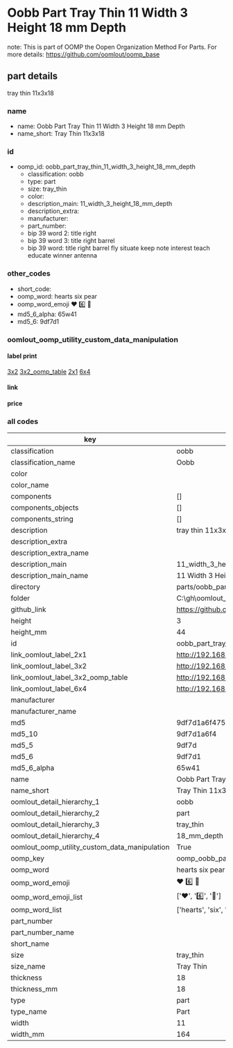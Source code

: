 # Oobb Part Tray Thin 11 Width 3 Height 18 mm Depth  

note: This is part of OOMP the Oopen Organization Method For Parts. For more details: https://github.com/oomlout/oomp_base

##  part details
  



tray thin 11x3x18



### name
* name: Oobb Part Tray Thin 11 Width 3 Height 18 mm Depth
* name_short: Tray Thin 11x3x18 
### id
* oomp_id: oobb_part_tray_thin_11_width_3_height_18_mm_depth
  * classification: oobb
  * type: part
  * size: tray_thin
  * color: 
  * description_main: 11_width_3_height_18_mm_depth
  * description_extra: 
  * manufacturer: 
  * part_number: 
  * bip 39 word 2: title right
  * bip 39 word 3: title right barrel
  * bip 39 word: title right barrel fly situate keep note interest teach educate winner antenna

### other_codes
* short_code: 
* oomp_word: hearts six pear
* oomp_word_emoji :hearts: :six: :pear:
* md5_6_alpha: 65w41
* md5_6: 9df7d1






### oomlout_oomp_utility_custom_data_manipulation
#### label print
[3x2](http://192.168.1.245:1112/?label=oomp%2065w41)
[3x2_oomp_table](http://192.168.1.108:1112/?label=oomp%2065w41)
[2x1](http://192.168.1.242:1112/?label=oomp%2065w41)
[6x4](http://192.168.1.55:1112/?label=oomp%2065w41)    

#### link

                              

#### price







### all codes 
| key | value |  
| --- | --- |  
| classification | oobb |  
| classification_name | Oobb |  
| color |  |  
| color_name |  |  
| components | [] |  
| components_objects | [] |  
| components_string | [] |  
| description | tray thin 11x3x18 |  
| description_extra |  |  
| description_extra_name |  |  
| description_main | 11_width_3_height_18_mm_depth |  
| description_main_name | 11 Width 3 Height 18 mm Depth |  
| directory | parts/oobb_part_tray_thin_11_width_3_height_18_mm_depth |  
| folder | C:\gh\oomlout_oobb_version_4_generated_parts\things\oobb_part_tray_thin_11_width_3_height_18_mm_depth |  
| github_link | https://github.com/oomlout/oomlout_oomp_part_src/tree/main/parts/oobb_part_tray_thin_11_width_3_height_18_mm_depth |  
| height | 3 |  
| height_mm | 44 |  
| id | oobb_part_tray_thin_11_width_3_height_18_mm_depth |  
| link_oomlout_label_2x1 | http://192.168.1.242:1112/?label=oomp%2065w41 |  
| link_oomlout_label_3x2 | http://192.168.1.245:1112/?label=oomp%2065w41 |  
| link_oomlout_label_3x2_oomp_table | http://192.168.1.108:1112/?label=oomp%2065w41 |  
| link_oomlout_label_6x4 | http://192.168.1.55:1112/?label=oomp%2065w41 |  
| manufacturer |  |  
| manufacturer_name |  |  
| md5 | 9df7d1a6f475b2d5e764d59e25ae7717 |  
| md5_10 | 9df7d1a6f4 |  
| md5_5 | 9df7d |  
| md5_6 | 9df7d1 |  
| md5_6_alpha | 65w41 |  
| name | Oobb Part Tray Thin 11 Width 3 Height 18 mm Depth |  
| name_short | Tray Thin 11x3x18  |  
| oomlout_detail_hierarchy_1 | oobb |  
| oomlout_detail_hierarchy_2 | part |  
| oomlout_detail_hierarchy_3 | tray_thin |  
| oomlout_detail_hierarchy_4 | 18_mm_depth |  
| oomlout_oomp_utility_custom_data_manipulation | True |  
| oomp_key | oomp_oobb_part_tray_thin_11_width_3_height_18_mm_depth |  
| oomp_word | hearts six pear |  
| oomp_word_emoji | :hearts: :six: :pear: |  
| oomp_word_emoji_list | [':hearts:', ':six:', ':pear:'] |  
| oomp_word_list | ['hearts', 'six', 'pear'] |  
| part_number |  |  
| part_number_name |  |  
| short_name |  |  
| size | tray_thin |  
| size_name | Tray Thin |  
| thickness | 18 |  
| thickness_mm | 18 |  
| type | part |  
| type_name | Part |  
| width | 11 |  
| width_mm | 164 |  
